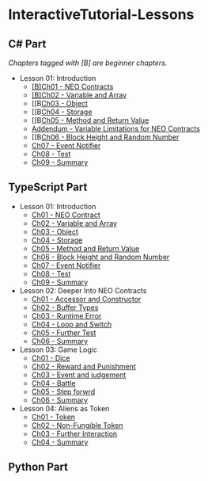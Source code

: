 # InteractiveTutorial-Lessons

## C# Part

*Chapters tagged with [B] are beginner chapters.*

- Lesson 01: Introduction
  - [[B]Ch01 - NEO Contracts](/C#/en-us/Lesson01/L01Ch01.md)
  - [[B]Ch02 - Variable and Array](/C#/en-us/Lesson01/L01Ch02.md)
  - [[B[Ch03 - Object](/C#/en-us/Lesson01/L01Ch03.md)
  - [[B[Ch04 - Storage](/C#/en-us/Lesson01/L01Ch04.md)
  - [[B[Ch05 - Method and Return Value](/C#/en-us/Lesson01/L01Ch05.md)
  - [Addendum - Variable Limitations for NEO Contracts](/C#/en-us/Lesson01/L01Ch05Addendum.md)
  - [[B[Ch06 - Block Height and Random Number](/C#/en-us/Lesson01/L01Ch06.md)
  - [Ch07 - Event Notifier](/C#/en-us/Lesson01/L01Ch07.md)
  - [Ch08 - Test](/C#/en-us/Lesson01/L01Ch08.md)
  - [Ch09 - Summary](/C#/en-us/Lesson01/L01Ch09.md)

## TypeScript Part

- Lesson 01: Introduction
  - [Ch01 - NEO Contract](/Typescript/en-us/Lesson01/L01Ch01.md)
  - [Ch02 - Variable and Array](/Typescript/en-us/Lesson01/L01Ch02.md)
  - [Ch03 - Object](/Typescript/en-us/Lesson01/L01Ch03.md)
  - [Ch04 - Storage](/Typescript/en-us/Lesson01/L01Ch04.md)
  - [Ch05 - Method and Return Value](/Typescript/en-us/Lesson01/L01Ch05.md)
  - [Ch06 - Block Height and Random Number](/Typescript/en-us/Lesson01/L01Ch06.md)
  - [Ch07 - Event Notifier](/Typescript/en-us/Lesson01/L01Ch07.md)
  - [Ch08 - Test](/Typescript/en-us/Lesson01/L01Ch08.md)
  - [Ch09 - Summary](/Typescript/en-us/Lesson01/L01Ch09.md)
- Lesson 02: Deeper Into NEO Contracts
  - [Ch01 - Accessor and Constructor](/Typescript/en-us/Lesson02/L02Ch01.md)
  - [Ch02 - Buffer Types](/Typescript/en-us/Lesson02/L02Ch02.md)
  - [Ch03 - Runtime Error](/Typescript/en-us/Lesson02/L02Ch03.md)
  - [Ch04 - Loop and Switch](/Typescript/en-us/Lesson02/L02Ch04.md)
  - [Ch05 - Further Test](/Typescript/en-us/Lesson02/L02Ch05.md)
  - [Ch06 - Summary](/Typescript/en-us/Lesson02/L02Ch06.md)
- Lesson 03: Game Logic
  - [Ch01 - Dice](/Typescript/en-us/Lesson03/L03Ch01.md)
  - [Ch02 - Reward and Punishment](/Typescript/en-us/Lesson03/L03Ch02.md)
  - [Ch03 - Event and judgement](/Typescript/en-us/Lesson03/L03Ch03.md)
  - [Ch04 - Battle](/Typescript/en-us/Lesson03/L03Ch04.md)
  - [Ch05 - Step forwrd](/Typescript/en-us/Lesson03/L03Ch05.md)
  - [Ch06 - Summary](/Typescript/en-us/Lesson03/L03Ch06.md)
- Lesson 04: Aliens as Token
  - [Ch01 - Token](/Typescript/en-us/Lesson04/L04Ch01.md)
  - [Ch02 - Non-Fungible Token](/Typescript/en-us/Lesson04/L04Ch02.md)
  - [Ch03 - Further Interaction](/Typescript/en-us/Lesson04/L04Ch03.md)
  - [Ch04 - Summary](/Typescript/en-us/Lesson04/L04Ch04.md)

## Python Part